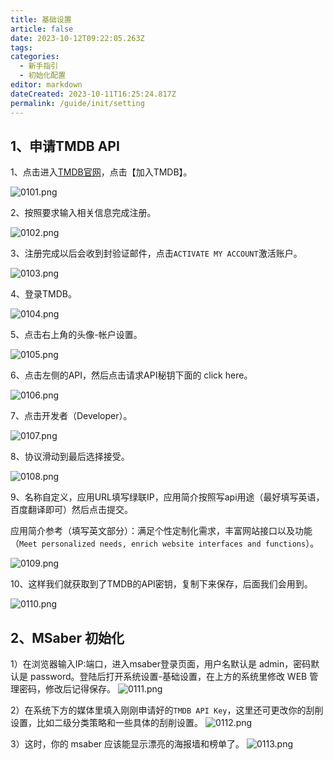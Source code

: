 ```yaml
---
title: 基础设置
article: false
date: 2023-10-12T09:22:05.263Z
tags:
categories: 
  - 新手指引
  - 初始化配置
editor: markdown
dateCreated: 2023-10-11T16:25:24.817Z
permalink: /guide/init/setting
---
```


## 1、申请TMDB API

1、点击进入[TMDB官网](https://www.themoviedb.org/)，点击【加入TMDB】。

![0101.png](./images/0101.png)

2、按照要求输入相关信息完成注册。

![0102.png](./images/0102.png)

3、注册完成以后会收到封验证邮件，点击`ACTIVATE MY ACCOUNT`激活账户。

![0103.png](./images/0103.png)

4、登录TMDB。

![0104.png](./images/0104.png)

5、点击右上角的头像-帐户设置。

![0105.png](./images/0105.png)

6、点击左侧的API，然后点击请求API秘钥下面的 click here。

![0106.png](./images/0106.png)

7、点击开发者（Developer）。

![0107.png](./images/0107.png)

8、协议滑动到最后选择接受。

![0108.png](./images/0108.png)

9、名称自定义，应用URL填写绿联IP，应用简介按照写api用途（最好填写英语，百度翻译即可）然后点击提交。

应用简介参考（填写英文部分）：满足个性定制化需求，丰富网站接口以及功能（`Meet personalized needs, enrich website interfaces and functions`）。

![0109.png](./images/0109.png)

10、这样我们就获取到了TMDB的API密钥，复制下来保存，后面我们会用到。

![0110.png](./images/0110.png)


## 2、MSaber 初始化

1）在浏览器输入IP:端口，进入msaber登录页面，用户名默认是 admin，密码默认是 password。登陆后打开系统设置-基础设置，在上方的系统里修改 WEB 管理密码，修改后记得保存。
![0111.png](./images/0111.png)

2）在系统下方的媒体里填入刚刚申请好的`TMDB API Key`，这里还可更改你的刮削设置，比如二级分类策略和一些具体的刮削设置。
![0112.png](./images/0112.png)

3）这时，你的 msaber 应该能显示漂亮的海报墙和榜单了。
![0113.png](./images/0113.png)
